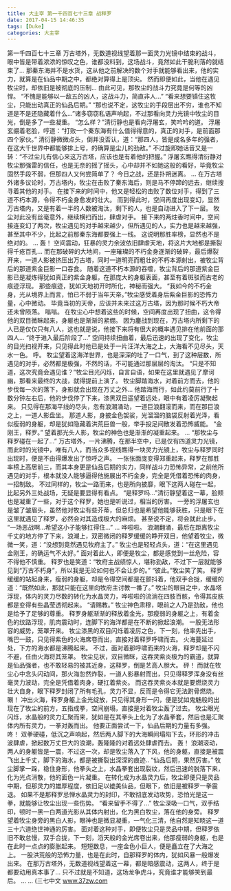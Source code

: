 ```yaml
---
title: 大主宰 第一千四百七十三章 战释罗
date: 2017-04-15 14:46:35
tags: [Duke]
categories: 大主宰
---
```


第一千四百七十三章
万古塔外，无数道视线望着那一面灵力光镜中结束的战斗，眼中皆是带着浓浓的惊叹之色，谁都没料到，这场战斗，竟然如此干脆利落的就结束了...
那秦东海并不是水货，这从他之前解决的数个对手就能够看出来，他的实力，就算是在仙品中期之中，都绝对算得上是顶尖。
然而即便如此，当他在遇见牧尘时，却依旧是被彻底的压制...
由此可见，那牧尘的战斗力究竟是何等的凶悍。
“不愧是能够以一敌五的凶人，这战斗力，简直非人...”
“看来想要镇住这牧尘，只能出动真正的仙品后期。”
“那也说不定，这牧尘的手段层出不穷，谁也不知道是不是还隐藏着什么...”诸多窃窃私语声响起，不过那看向灵力光镜中牧尘的目光，倒是多了一些凝重。
“怎么样？”清衍静也是看向浮屠玄，笑吟吟的道。
浮屠玄绷着老脸，哼道：“打败一个秦东海有什么值得得意的，真正的对手，是前面那四个家伙。”
清衍静微微点头，倒并没否认，道：“那四人，皆是成名多年的强者，在这大千世界中都能够排上号，的确算是尘儿的劲敌。”
不过旋即她话音又是一转：“不过尘儿有信心来这万古塔，应该也是有着他的把握。”
浮屠玄瞧得清衍静对牧尘那强雷的信任，也是无奈的摇了摇头，心中却并不如她这般的看好，毕竟牧尘固然手段不弱，但那四人又何尝简单了？
今日之战，还是扑朔迷离。
...
在万古塔外诸多议论时，万古塔内，牧尘在击败了秦东海后，则是马不停蹄的远去，继续搜寻着其他的对手。
在接下来的时间中，他又是轻松的击败了数位对手，得到了三道不朽本源，令得不朽金身愈发的壮大。
而到得此时，空间再度出现变幻，显然万古塔内，又是有着一半的人数被淘汰，剩下的人，也是自动进入了下一层。
牧尘对此没有丝毫意外，继续横扫而出，肆虐对手。
接下来的两炷香时间中，空间接连变幻了两次，牧尘遇见的对手越来越少，但所遇见的人，实力也是越来越强，甚至其中不少，比起之前那秦东海都要强上一线。
这说明那胜率榜，显然也不是绝对的。
...
轰！
空间震动，狂暴的灵力余波依旧肆虐天地，将这片大地都是撕裂得千疮百孔...
而在那破碎的大地间，一座璀璨的不朽金身逐渐的破碎，最后爆裂开来，一道人影被挤压出万古塔，同时一道明亮而粗壮的不朽本源射出，被牧尘背后的那道紫金巨影一口吞食。
随着这道不朽本源的吞噬，牧尘背后的那道紫金巨影已是凝炼得犹如真正的紫金身躯，在那庞大的身躯表面，甚至有着斑驳而古老的痕迹浮现。
那些痕迹，犹如天地初开时所化，神秘而强大。
“我如今的不朽金身，光从境界上而言，怕已不弱于当年天帝。”牧尘感受着身后紫金巨影的恐怖力量，心中微动。
毕竟当初的天帝，应该并未来过这万古塔，因为那时候不朽大帝还未曾陨落。
嗡嗡。
在牧尘心中想着这些的时候，空间再度出现了扭曲，这令得他的双目微眯起来，身躯也是渐渐的紧绷。
因为鏖战到现在，万古塔内所剩下的人已是仅仅只有八人，这也就是说，他接下来将有很大的概率遇见排在他前面的那四人...
“终于进入最后阶段了...”
空间持续扭曲着，最后迅速的出现了变化，牧尘的目光扫视开来，只见得此时他已是处于一片汪洋大海之上，大海看不见尽头，天水一色。
呼。
牧尘望着这海洋世界，也是深深的吐了一口气，到了这种层数，所遇见的对手，必然都是极强，不然的话，不可能通过那层层的淘汰。
“只是不知道，这次究竟会遇见谁？”牧尘目光闪烁，自言自语，如果在这里就遇见了摩诃幽，那看来最终的大战，就得提前上演了。
牧尘脚踏海水，对着前方而去，他的步伐每一次的落下，身影就会出现在万丈之外...
他踏海而行，如此约莫前行了十数分钟左右后，他的步伐停了下来，漆黑双目遥望着远处，眼中有着凌厉凝聚起来。
只见得在那海平线的尽头，忽有浪潮涌动，一道巨浪翻滚而来，而在那巨浪之上，一道人影盘坐。
那道人影，身披金色袈裟，光溜溜的脑袋反射着光泽，看似瘦弱的身躯，却是犹如隐藏着洪荒巨兽一般，举手投足间散发着恐怖威能。
“金刚王，释罗。”
望着那光头人影，牧尘的神色也是渐渐的凝重起来。
...
“那牧尘与释罗碰在一起了...”
万古塔外，一片沸腾，在那半空中，已是仅有四道灵力光镜，而此时的光镜中，唯有八人，而当众多视线瞧得一块灵力光镜上，牧尘与释罗同时出现时，便是不由得爆发出了惊呼之声。
一张张面庞变得郑重起来，释罗在那胜率榜上高居前三，而其本身更是仙品后期的实力，同样战斗力恐怖异常，之前他所遇见的对手，根本就没人能够逼得他施展出不朽金身，完全是凭借着恐怖的肉身，一招制敌。
不过同样的，牧尘一路而来，也是所向披靡，眼下这两人碰在一起，比起另外三处战场，无疑是要显得有看点。
“是释罗吗...”清衍静望着这一幕，脸颊也是凝重了一些，对于这个释罗，她也是听说过，相当的厉害。
一旁的浮屠玄也是皱了皱眉头，虽然他对牧尘有些芥蒂，但总归也是希望他能够获胜，只是眼下在这里就遇见了释罗，必然会对其造成极大的麻烦。
甚至说不定，将会就此止步。
“一场恶战啊...希望这小子能够扛得住...”
...
哗啦啦。
浪潮翻涌，最后在距离牧尘千丈的地方停了下来，浪潮上，双密微闭的释罗缓缓的睁开双目，他望着牧尘，微微一笑，道：“没想到竟然遇见牧府主了。”
牧尘也是轻轻点头，道：“在这里遇见金刚王，的确运气不太好。”
面对着此人，即便是牧尘，都是感觉到一丝危险，容不得他不慎重。
释罗也是笑道：“牧府主战绩惊人，堪称劲敌，不过下一层就能够见到“万古不朽身”，所以我是无论如何也不会让步的。”
“彼此。”牧尘笑了笑。
释罗缓缓的站起身来，瘦弱的身躯，却是令得空间都是在颤抖着，他双手合拢，缓缓的道：“既然如此，那就只能在这里向牧府主讨教一番了。”
牧尘的眼目之中，水晶塔浮现，体内的灵力尽数的转化为水晶灵力，哗啦啦的流淌在四肢百骸，令得其皮肤都是变得有些晶莹透彻起来。
“请赐教。”
牧尘神色肃穆，眼前之人乃是劲敌，他也是给予了足够的尊重。
释罗身躯渐渐的释放着金光，那瘦弱的身躯之上，有着金色的纹路浮现，肌肉震动时，连脚下的海洋都是在不断的掀起浪潮。
一股无法形容的威势，笼罩开来。
牧尘漆黑的双目闪烁着凌厉之色，下一刻，他率先出手，嘴巴一鼓，只见得紫色的火海席卷而出，直接对着释罗呼啸而去。
火海蔓延过处，下方的海水都是沸腾起来。
不过，面对着那呼啸而来的火海，释罗却是不闪不避，任由火海将其笼罩。
牧尘见状，双目微眯，这吞灵紫炎极为的霸道，就算是仙品强者，也不敢轻易的被其近身，这释罗，倒是艺高人胆大。
砰！
而就在牧尘心中念头闪动间，那火海忽然炸裂，一道人影暴射而出，只见得释罗浑身没有丝毫灵力波动，完全是凭借着肉身，硬扛着紫炎。
而这吞灵紫炎本就是要燃烧灵力壮大自身，眼下释罗封闭了所有毛孔，灵力不显，反而是令得它无法跗骨燃烧。
唰！
冲出火海，释罗身躯上金光绽放，只见得其身形一闪，便是犹如鬼魅般的出现在了牧尘的前方，五指成拳，空间崩塌，直接是对着牧尘轰了过去。
牧尘眼光闪烁，水晶般的灵力汇聚而来，犹如是在其拳头上化为了水晶拳套，然后也是汇聚体内所有灵力，一拳对轰而出。
他要正面尝试一下，仙品后期的力量有多强。
咚！
双拳硬碰，低沉之声响起，然后两人脚下的大海瞬间塌陷下去，环形的冲击波肆虐，掀起数万丈巨大的浪潮，轰隆隆的对着远处肆虐而去。
轰！
浪潮滚动，两人的身躯皆是一震，不过这一次，却是牧尘落入了下风，他的身躯，直接是被震飞出上千丈，脚下的海水，都是被撕裂出深深的痕迹..
“仙品后期，果然厉害。”
牧尘脚掌一跺，稳住身形，他拳头之上，水晶拳套出现裂纹，然后迅速的脱落下来，化为光点消散，他的面色一片凝重。
在转化成为水晶灵力后，牧尘即便只是灵品中期，但那灵力的雄厚程度，依旧足以媲美仙品，但眼下，依旧是被释罗一拳震退。
如果不是那释罗忌惮水晶灵力的封印，不敢彻底发动攻势，恐怕光是这一拳，就能够让牧尘出现一些伤势。
“看来留手不得了...”
牧尘深吸一口气，双手结印，顿时一黑一白两道光影从其体内射出，化为黑白牧尘，落在他的身旁。
释罗望着牧尘身旁的黑白人影，眼神也是微显凝重，一气化三清，他自然是知晓这一道三十六道绝世神通的厉害。
面对着这种对手，即便牧尘只是灵品中期，但释罗依旧不敢怠慢，双手合拢，下一刻，滔天般的金光席卷出来，他那瘦弱的身躯，也是在此时一点点的膨胀起来。
短短数息，一座金色小巨人，便是矗立在了大海之上。
一股洪荒般的恐怖力量，也是在此时，自那释罗的体内，犹如风暴一般爆发出来。
在那万古塔外，无数道视线望着这一幕，都是暗感震动，这两人，终于是都要动用真本事了...
只不过就是不知道，这场龙争虎斗，究竟谁才能够笑到最后。
...
...
(三七中文 www.37zw.com